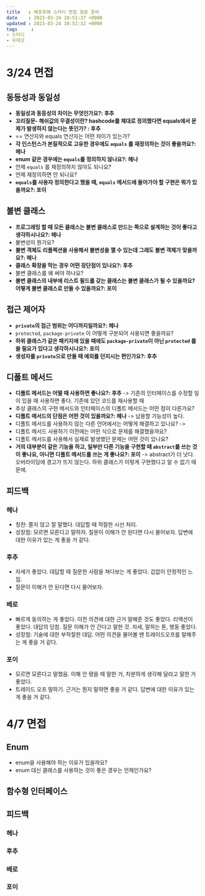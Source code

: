 ```yaml
---
title   : 베포후헤 스터디 면접 질문 준비
date    : 2023-03-24 10:51:37 +0900
updated : 2023-03-24 10:52:32 +0900
tags     : 
- 스터디
- 우테코
---
```


# 3/24 면접

## 동등성과 동일성

- **동일성과 동등성의 차이는 무엇인가요?: 후추**
- **꼬리질문- 해쉬값의 무결성이란? hashcode를 제대로 정의했다면 equals에서 문제가 발생하지 않는다는 뜻인가? : 후추**
- == 연산자와 equals 연산자는 어떤 차이가 있는가?
- **각 인스턴스가 본질적으로 고유한 경우에도 `equals` 를 재정의하는 것이 좋을까요?: 헤나**
- **enum 같은 경우에는 `equals`를 정의하지 않나요?: 헤나**
- 언제 `equals` 를 재정의하지 않아도 되나요?
- 언제 재정의하면 안 되나요?
- **`equals`를 사용자 정의한다고 했을 때, `equals` 메서드에 들어가야 할 구현은 뭐가 있을까요?: 포이**

## 불변 클래스

- **프로그래밍 할 때 모든 클래스는 불변 클래스로 만드는 쪽으로 설계하는 것이 좋다고 생각하시나요?: 헤나**
- 불변성이 뭔가요?
- **불변 객체도 리플렉션을 사용해서 불변성을 깰 수 있는데 그래도 불변 객체가 맞을까요?: 헤나**
- **클래스 확장을 막는 경우 어떤 장단점이 있나요?: 후추**
- 불변 클래스를 왜 써야 하나요?
- **불변 클래스의 내부에 리스트 필드를 갖는 클래스는 불변 클래스가 될 수 있을까요? 어떻게 불변 클래스로 만들 수 있을까요?: 포이**

## 접근 제어자

- **`private`의 접근 범위는 어디까지일까요?: 헤나**
- `protected`, `package-private` 이 어떻게 구분되어 사용되면 좋을까요?
- **하위 클래스가 같은 패키지에 있을 때에도 `package-private`이 아닌 `protected` 를 쓸 필요가 있다고 생각하시나요?: 포이**
- **생성자를 `private`으로 만들 때 예외를 던지시는 편인가요?: 후추**

## 디폴트 메서드

- **디폴트 메서드는 어떨 때 사용하면 좋나요?: 후추** -> 기존의 인터페이스를 수정할 일이 있을 때 사용하면 좋다. 기존에 있던 코드를 재사용할 때
- 추상 클래스의 구현 메서드와 인터페이스의 디폴트 메서드는 어떤 점이 다른가요?
- **디폴트 메서드의 단점은 어떤 것이 있을까요?: 헤나**  -> 남용할 가능성이 높다.
- 디폴트 메서드를 사용하지 않는 다른 언어에서는 어떻게 해결하고 있나요? -> 
- 디폴트 메서드 사용하기 이전에는 어떤 식으로 문제를 해결했을까요?
- 디폴트 메서드를 사용해서 실제로 발생했던 문제는 어떤 것이 있나요?
- **거의 대부분이 같은 기능을 하고, 일부만 다른 기능을 구현할 때 `abstract`를 쓰는 것이 좋나요, 아니면 디폴트 메서드를 쓰는 게 좋나요?: 포이** -> abstract가 더 낫다. 오버라이딩에 경고가 뜨지 않는다. 하위 클래스가 이렇게 구현했다고 알 수 없기 때문에.

## 피드백

### 헤나

- 칭찬: 쫄지 않고 잘 말했다. 대답할 때 적절한 시선 처리.
- 성장점: 모르면 모른다고 말하자. 질문이 이해가 안 된다면 다시 물어보자. 답변에 대한 이유가 있는 게 좋을 거 같다.

### 후추

- 자세가 좋았다. 대답할 때 질문한 사람을 쳐다보는 게 좋았다. 겁없이 안정적인 느낌.
- 질문이 이해가 안 된다면 다시 물어보자.

### 베로

- 빠르게 동의하는 게 좋았다. 이전 의견에 대한 근거 말해준 것도 좋았다. 리액션이 좋았다. 대답의 당참. 질문 이해가 안 간다고 말한 것. 자세, 말하는 톤, 행동 좋았다.
- 성장점: 기술에 대한 부적절한 대답. 어떤 의견을 물어볼 땐 트레이드오프를 말해주는 게 좋을 거 같다.

### 포이

- 모르면 모른다고 말했음. 이해 안 됐을 때 말한 거, 차분하게 생각해 달라고 말한 거 좋았다. 
- 트레이드 오프 말하기. 근거는 뭔지 말하면 좋을 거 같다. 답변에 대한 이유가 있는 게 좋을 거 같다.

# 4/7 면접

## Enum

- enum을 사용해야 하는 이유가 있을까요?
- enum 대신 클래스를 사용하는 것이 좋은 경우는 언제인가요?

## 함수형 인터페이스



## 피드백

### 헤나

### 후추

### 베로

### 포이